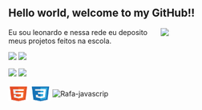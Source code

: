 ## Hello world, welcome to my GitHub!!

<img src="https://media0.giphy.com/media/v1.Y2lkPTc5MGI3NjExNHR2aDNwNHFodmwyNXc0N3BmNDI4Z3B4MGlhMmtmd3I4Z2N1NXpzMiZlcD12MV9pbnRlcm5hbF9naWZfYnlfaWQmY3Q9Zw/TX6L5FsbLXV9zoKqT2/giphy.gif" width="200px" align = "right">

Eu sou leonardo e nessa rede eu deposito meus projetos feitos na escola.

<div> 
  
  <a href="https://www.instagram.com/lleo_nr/" target="_blank"><img src="https://img.shields.io/badge/-Instagram-%23E4405F?style=for-the-badge&logo=instagram&logoColor=white" target="_blank"></a>
  <a href = "mailto:leo9608686@gmail.com"><img src="https://img.shields.io/badge/-Gmail-%23333?style=for-the-badge&logo=gmail&logoColor=white" target="_blank"></a>

  </div>

  <div align = "left">
  <img height = "200em" src="https://github-readme-stats.vercel.app/api/top-langs/?username=risoflorais&show_icons=true&theme=bear&count_private=true"/>
  <img height = "200em" src="https://github-readme-stats.vercel.app/api?username=risoflorais&show_icons=true&show_icons=true&theme=bear&count_private=true" />  
    
</div>

</div>
<div style="display: inline_block"><br>
  <img align="center" alt="Rafa-HTML" height="30" width="40" src="https://raw.githubusercontent.com/devicons/devicon/master/icons/html5/html5-original.svg">
  <img align="center" alt="Rafa-CSS" height="30" width="40" src="https://raw.githubusercontent.com/devicons/devicon/master/icons/css3/css3-original.svg">
  <img align="center" alt="Rafa-javascrip" height="30" width="40" src="https://raw.githubusercontent.com/devicons/devicon/master/icons/javascrip/javascrip-original.svg">


